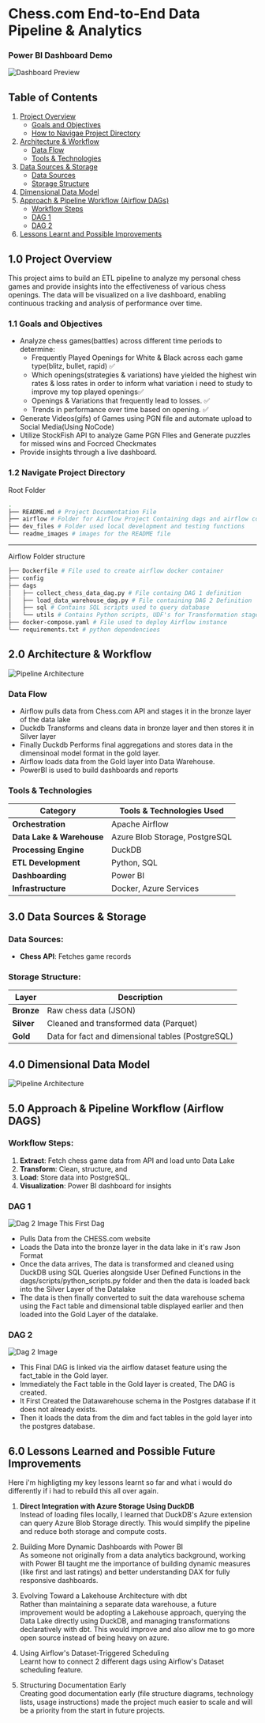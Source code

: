 # Chess.com End-to-End Data Pipeline & Analytics
### Power BI Dashboard Demo
![Dashboard Preview](readme_images/chess-etl-dashboard-demo.gif)
## **Table of Contents**
1. [Project Overview](#10-project-overview)
   - [Goals and Objectives](#11-goals-and-objectives)
   - [How to Navigae Project Directory](#12-navigate-project-directory)
2. [Architecture & Workflow](#20-architecture--workflow)
   - [Data Flow](#data-flow)
   - [Tools & Technologies](#tools-&-technologies)
3. [Data Sources & Storage](#30-data-sources--storage)
   - [Data Sources](#data-sources)
   - [Storage Structure](#storage-structure)
4. [Dimensional Data Model](#40-dimensional-data-model)
5. [Approach & Pipeline Workflow (Airflow DAGs)](#50-approach--pipeline-workflow-airflow-dags)
   - [Workflow Steps](#workflow-steps)
   - [DAG 1](#dag-1)
   - [DAG 2](#dag-2)
6. [Lessons Learnt and Possible Improvements](#60-lessons-learned-and-possible-future-improvements)

## 1.0 Project Overview
This project aims to build an ETL pipeline to analyze my personal chess games and provide insights into the effectiveness of various chess openings. The data will be visualized on a live dashboard, enabling continuous tracking and analysis of performance over time.

<!-- ### 1.1 Video Introduction -->

### 1.1 Goals and Objectives

- Analyze chess games(battles) across different time periods to determine: 
    - Frequently Played Openings for White & Black across each game type(blitz, bullet, rapid) ✅
    - Which openings(strategies & variations) have yielded the highest win rates & loss rates in order to inform what variation i need to study to improve my top played openings✅
    - Openings & Variations that frequently lead to losses. ✅
    - Trends in performance over time based on opening. ✅
- Generate Videos(gifs) of Games using PGN file and automate upload to Social Media(Using NoCode)
- Utilize StockFish API to analyze Game PGN FIles and Generate puzzles for missed wins and Focrced Checkmates
- Provide insights through a live dashboard.

### 1.2 Navigate Project Directory
Root Folder 
```bash
.
├── README.md # Project Documentation File
├── airflow # Folder for Airflow Project Containing dags and airflow config files
├── dev_files # Folder used local development and testing functions
└── readme_images # images for the README file

```
---

Airflow Folder structure
```bash
├── Dockerfile # File used to create airflow docker container
├── config
├── dags
│   ├── collect_chess_data_dag.py # File containg DAG 1 definition
│   ├── load_data_warehouse_dag.py # File containing DAG 2 Definition
│   ├── sql # Contains SQL scripts used to query database
│   └── utils # Contains Python scripts, UDF's for Transformation stage of pipeline with duckdb
├── docker-compose.yaml # File used to deploy Airflow instance 
└── requirements.txt # python dependenciees

```

## 2.0 Architecture & Workflow
![Pipeline Architecture](readme_images/Chess_arch_recording.gif)

### Data Flow
- Airflow pulls data from Chess.com API and stages it in the bronze layer of the data lake
- Duckdb Transforms and cleans data in bronze layer and then stores it in Silver layer
- Finally Duckdb Performs final aggregations and stores data in the dimensinoal model format in the gold layer. 
- Airflow loads data from the Gold layer into Data Warehouse.
- PowerBI is used to build dashboards and reports   
### Tools & Technologies

| Category | Tools & Technologies Used |
| --- | --- |
| **Orchestration** | Apache Airflow |
| **Data Lake & Warehouse** | Azure Blob Storage, PostgreSQL |
| **Processing Engine** | DuckDB |
| **ETL Development** | Python, SQL |
| **Dashboarding** | Power BI |
| **Infrastructure** | Docker, Azure Services |



## 3.0 Data Sources & Storage

### **Data Sources:**

- **Chess API**: Fetches game records

### **Storage Structure:**

| Layer | Description |
| --- | --- |
| **Bronze** | Raw chess data (JSON) |
| **Silver** | Cleaned and transformed data (Parquet) |
| **Gold** | Data for fact and dimensional tables (PostgreSQL) |


## 4.0  Dimensional Data Model
![Pipeline Architecture](readme_images/data_model.png)


## 5.0  **Approach & Pipeline Workflow (Airflow DAGS)**

### **Workflow Steps:**

1. **Extract**: Fetch chess game data from API and load unto Data Lake
2. **Transform**: Clean, structure, and 
3. **Load**: Store data into PostgreSQL.
4. **Visualization**: Power BI dashboard for insights

### DAG 1 
![Dag 2 Image](readme_images/DAG_1.png)
This First Dag 
- Pulls Data from the CHESS.com website 
- Loads the Data into the bronze layer in the data lake in it's raw Json Format
- Once the data arrives, The data is transformed and cleaned using DuckDB using SQL Queries alongside User Defined Functions in the dags/scripts/python_scripts.py folder and then the data is loaded back into the Silver Layer of the Datalake
- The data is then finally converted to suit the data warehouse schema using the Fact table and dimensional table displayed earlier and then loaded into the Gold Layer of the datalake.


### DAG 2
![Dag 2 Image](readme_images/DAG_2.png)
- This Final DAG is linked via the airflow dataset feature using the fact_table in the Gold layer. 
- Immediately the Fact table in the Gold layer is created, The DAG is created. 
- It First Created the Datawarehouse schema in the Postgres database if it does not already exists.
- Then it loads the data from the dim and fact tables in the gold layer into the postgres database.

## 6.0 Lessons Learned and Possible Future Improvements
Here i'm highligting my key lessons learnt so far and what i would do differently if i had to rebuild this all over again. 
1. **Direct Integration with Azure Storage Using DuckDB** \
Instead of loading files locally, I learned that DuckDB's Azure extension can query Azure Blob Storage directly. This would simplify the pipeline and reduce both storage and compute costs.

2. Building More Dynamic Dashboards with Power BI \
As someone not originally from a data analytics background, working with Power BI taught me the importance of building dynamic measures (like first and last ratings) and better understanding DAX for fully responsive dashboards.

3. Evolving Toward a Lakehouse Architecture with dbt \
Rather than maintaining a separate data warehouse, a future improvement would be adopting a Lakehouse approach, querying the Data Lake directly using DuckDB, and managing transformations declaratively with dbt. This would improve and also allow me to go more open source instead of being heavy on azure. 
 
4. Using Airflow's Dataset-Triggered Scheduling \
Learnt how to connect 2 different dags using Airflow's Dataset scheduling feature. 

5. Structuring Documentation Early \
Creating good documentation early (file structure diagrams, technology lists, usage instructions) made the project much easier to scale and will be a priority from the start in future projects.

